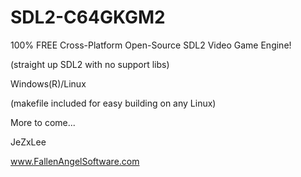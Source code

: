 # SDL2-C64GKGM2
100% FREE Cross-Platform Open-Source SDL2 Video Game Engine!

(straight up SDL2 with no support libs)


Windows(R)/Linux

(makefile included for easy building on any Linux)


More to come...


JeZxLee

www.FallenAngelSoftware.com
